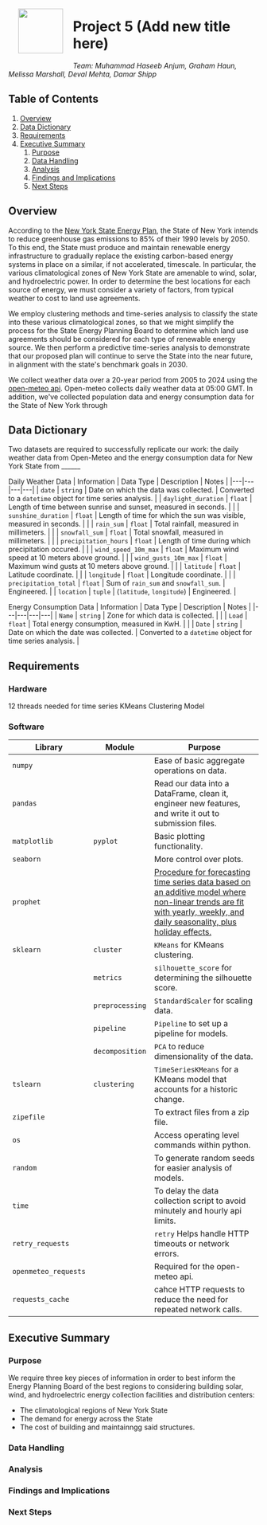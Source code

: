 <img src="http://imgur.com/1ZcRyrc.png" style="float: left; margin: 20px; height: 90px">

# Project 5 (Add new title here)

*Team: Muhammad Haseeb Anjum, Graham Haun, Melissa Marshall, Deval Mehta, Damar Shipp*

## Table of Contents
1) [Overview](#Overview) 
2) [Data Dictionary](<#Data Dictionary>)
3) [Requirements](#Requirements)
4) [Executive Summary](<#Executive Summary>)
    1) [Purpose](<#Purpose>)
    2) [Data Handling](<#Data Handling>)
    3) [Analysis](#Analysis)
    4) [Findings and Implications](<#Findings and Implications>)
    5) [Next Steps](#Next-Steps)

## Overview
According to the [New York State Energy Plan](https://energyplan.ny.gov/), the State of New York intends to reduce greenhouse gas emissions to 85% of their 1990 levels by 2050. To this end, the State must produce and maintain renewable energy infrastructure to gradually replace the existing carbon-based energy systems in place on a similar, if not accelerated, timescale. In particular, the various climatological zones of New York State are amenable to wind, solar, and hydroelectric power. In order to determine the best locations for each source of energy, we must consider a variety of factors, from typical weather to cost to land use agreements.

We employ clustering methods and time-series analysis to classify the state into these various climatological zones, so that we might simplify the process for the State Energy Planning Board to determine which land use agreements should be considered for each type of renewable energy source. We then perform a predictive time-series analysis to demonstrate that our proposed plan will continue to serve the State into the near future, in alignment with the state's benchmark goals in 2030.

We collect weather data over a 20-year period from 2005 to 2024 using the [open-meteo api](https://open-meteo.com/). Open-meteo collects daily weather data at 05:00 GMT. In addition, we've collected population data and energy consumption data for the State of New York through 

## Data Dictionary
Two datasets are required to successfully replicate our work: the daily weather data from Open-Meteo and the energy consumption data for New York State from ______

Daily Weather Data
| Information | Data Type | Description | Notes |
|---|---|---|---|
| `date` | `string` | Date on which the data was collected. | Converted to a `datetime` object for time series analysis. |
| `daylight_duration` | `float` | Length of time between sunrise and sunset, measured in seconds. |  |
| `sunshine_duration` | `float` | Length of time for which the sun was visible, measured in seconds. |  |
| `rain_sum` | `float` | Total rainfall, measured in millimeters. |  |
| `snowfall_sum` | `float` | Total snowfall, measured in millimeters. |  |
| `precipitation_hours` | `float` | Length of time during which precipitation occured. |  |
| `wind_speed_10m_max` | `float` | Maximum wind speed at 10 meters above ground. |  |
| `wind_gusts_10m_max` | `float` | Maximum wind gusts at 10 meters above ground. |  |
| `latitude` | `float` | Latitude coordinate. |  |
| `longitude` | `float` | Longitude coordinate. |  |
| `precipitation_total` | `float` | Sum of `rain_sum` and `snowfall_sum`. | Engineered. |
| `location` | `tuple` | (`latitude`, `longitude`) | Engineered. |

Energy Consumption Data
| Information | Data Type | Description | Notes |
|---|---|---|---|
| `Name` | `string` | Zone for which data is collected. |  |
| `Load` | `float` | Total energy consumption, measured in KwH. |  |
| `Date` | `string` | Date on which the date was collected. | Converted to a `datetime` object for time series analysis. |

## Requirements

### Hardware
12 threads needed for time series KMeans Clustering Model
### Software
| Library | Module | Purpose |
| --- | --- | --- |
| `numpy` || Ease of basic aggregate operations on data.|
| `pandas` || Read our data into a DataFrame, clean it, engineer new features, and write it out to submission files.|
| `matplotlib` | `pyplot`| Basic plotting functionality.|
| `seaborn` || More control over plots.|
| `prophet` || [Procedure for forecasting time series data based on an additive model where non-linear trends are fit with yearly, weekly, and daily seasonality, plus holiday effects.](https://facebook.github.io/prophet/)|
| `sklearn` | `cluster`| `KMeans` for KMeans clustering.|
|  | `metrics`| `silhouette_score` for determining the silhouette score.|
|  | `preprocessing`| `StandardScaler` for scaling data.|
|  | `pipeline`| `Pipeline` to set up a pipeline for models.|
|  | `decomposition`| `PCA` to reduce dimensionality of the data.|
| `tslearn` | `clustering`| `TimeSeriesKMeans` for a KMeans model that accounts for a historic change.|
| `zipefile` | | To extract files from a zip file.|
| `os` | | Access operating level commands within python.|
| `random` | | To generate random seeds for easier analysis of models.|
| `time` | | To delay the data collection script to avoid minutely and hourly api limits.|
| `retry_requests` | | `retry` Helps handle HTTP timeouts or network errors.|
| `openmeteo_requests` | | Required for the open-meteo api.|
| `requests_cache` | | cahce HTTP requests to reduce the need for repeated network calls.|
## Executive Summary

### Purpose
We require three key pieces of information in order to best inform the Energy Planning Board of the best regions to considering building solar, wind, and hydroelectric energy collection facilities and distribution centers:

- The climatological regions of New York State
- The demand for energy across the State
- The cost of building and maintainngg said structures.



### Data Handling

### Analysis

### Findings and Implications

### Next Steps